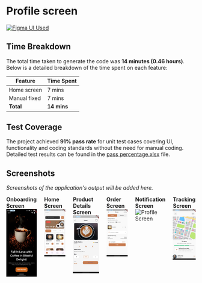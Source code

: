 # Profile screen

[<img src="https://upload.wikimedia.org/wikipedia/commons/3/33/Figma-logo.svg" alt="Figma UI Used" style="width: 128px; height: 32px;">](https://www.figma.com/design/LHRrqKZBwO6VPYlEL3maZs/Coffee-app-rohan?node-id=0-1&t=3aUP1VQoSbMn58Tg-1)

## Time Breakdown

The total time taken to generate the code was **14 minutes (0.46 hours)**. Below is a detailed breakdown of the time spent on each feature:

| **Feature**  | **Time Spent** |
| ------------ | -------------- |
| Home screen  | 7 mins         |
| Manual fixed | 7 mins         |
| **Total**    | **14 mins**    |

## Test Coverage

The project achieved **91% pass rate** for unit test cases covering UI, functionality and coding standards without the need for manual coding. Detailed test results can be found in the [pass percentage.xlsx](https://docs.google.com/spreadsheets/d/18iIV-06H9lXpGDIvOGt6IRi3vje-wyR-/edit?usp=sharing&ouid=116493966492613948949&rtpof=true&sd=true) file.

## Screenshots

_Screenshots of the application's output will be added here._

<div style="display: flex; justify-content: space-around; gap: 20px;">
    <div>
        <b>Onboarding Screen</b>
        <img src="assets/onboarding.jpg" alt="Profile Screen" width="200"/>
    </div>
    <div>
        <b>Home Screen</b>
        <img src="assets/home.jpg" alt="Profile Screen" width="200"/>
    </div>
    <div>
        <b>Product Details Screen</b>
        <img src="assets/details.jpg" alt="Profile Screen" width="200"/>
    </div>
    <div>
        <b>Order Screen</b>
        <img src="assets/order.jpg" alt="Profile Screen" width="200"/>
    </div>
    <div>
        <b>Notification Screen</b>
        <img src="assets/notifications.jpg" alt="Profile Screen" width="200"/>
    </div>
    <div>
        <b>Tracking Screen</b>
        <img src="assets/tracking.jpg" alt="Profile Screen" width="200"/>
    </div>
</div>

